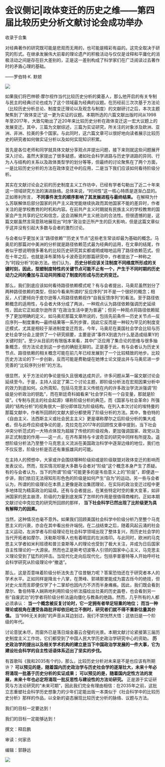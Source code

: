 # 会议侧记|政体变迁的历史之维——第四届比较历史分析文献讨论会成功举办


收录于合集

对经典著作的研究既可能是悲观而无用的，也可能是精彩有益的。这完全取决于研究的形式。在继承发展伟大前辈的理论遗产的积极活动与仅仅是诠释和平庸化的消极活动之间是存在巨大差别的，正是这一差别构成了科学家们在广泛阅读过去著作时的矛盾心理的基础。

  

——罗伯特·K. 默顿

  

![](/images/368/2.png)

  

  

  

如果我们将巴林顿·摩尔视作当代比较历史分析的奠基人，那么他开启的有关专制与民主的经典讨论也成为了这个领域最为经典的议题。在历经前三次次基于方法论（比较历史分析总论、制度变迁理论以及观念与制度）的文献研讨之后，本次主题聚焦到了“政体变迁”这一更为实证的议题。本期所选的六篇文献出版时间从1998年至2017年，大致勾勒出了近20年来比较历史分析在政体变迁这一宏大议题上的发展变迁。其中，三篇为文献综述，三篇为实证研究，所关注的对象涉及欧洲、亚洲、非洲、拉美的多个国家。与此同时，这六篇文章可以很好地向读者展示比较历史的研究者如何做实证分析以及如何实现知识积累。

  

首先是各位老师和同学就具体文献分享观点并提出问题，接下来则就这些问题展开深入讨论。虽然大家提出了很多疑惑，诸如社会科学进路与历史学进路的异同、行为人与结构的关系以及政体类型学的划分等等，但最终的讨论聚焦在了两个方面，一是比较历史分析的方法在政体变迁中的应用，二是当下我们应该如何看待阶级分析。

  

其实在文献讨论会之前的历史制度主义工作坊中，已经有学者勾勒出了近二十年来这一领域研究方法的演进脉络。总体来说，“时间性”这一核心特质是逐渐凸显的。正如蒂利所言，
**不同事件发生的顺序影响了其发展进程与最终结果。**
在解释为什么苏联解体后部分国家的共产主义政党能继续执政而其他国家不能的差异时，作者关注的是学校教育的时机和内容。在前共产主义时期就有民族主义的学校教育的国家会产生共享的记忆和信念，这会消解共产主义统治的合法性。但很遗憾的是，这篇文献虽然言简意赅地展现出“时序”政治变迁所产生的巨大影响，但是这篇文章似乎这并没有引起大多数与会者的激烈讨论。

  

与会者似乎更加关注“路径依赖”“历史关节点”这些老生常谈却最为基础的概念。马奥尼的那篇对中美洲的分析就是路径依赖范式最为经典的运用，在文章的结尾，作者似乎想说明很多著名的比较历史研究其实都或明或暗地运用了路径依赖范式。但在十年之后，也就是泽布莱特与卡波奇亚的那篇研究中，作者提出了一种称之为“时段分析”的新方法。他们认为，
**历史分析应该关注制度不同维度所形成的关键时刻，因此，型塑制度特性的关键节点可能不止有一个，产生于不同时期的历史动力之间的叠加与互动共同推动了制度的形成与历史的变迁。**

  

那么，我们到底应该如何看待路径依赖模式呢？有与会者提出，马奥尼虽然划分了两种路径依赖的类型，但如今看来所谓的“反应序列”并不是一个很好的概念；相反，人们更倾向于皮尔逊等人将路径依赖视作“自我反馈序列”的看法。至于路径依赖概念的适用性，与会者大体分成了两派，一种观点认为路径依赖强调历史延续性，因此它正如皮尔逊所言“在政治生活中更为普遍”；但另一种观点将路径依赖赋予了更加明确的定义，如马奥尼那篇文章所说的，包括先前条件—历史关节点—反应序列—制度重构—最终结果等一系列步骤，因此它反而是一种较为罕见的制度变迁模式，尤其是相较于渐进制度变迁而言。今年，马奥尼在美国社会学会比较与历史社会学分会上提供了一个研究纲要，主要是讲“事件X到底为什么是造成结果Y的关键时刻”。至少从目前的有限版本来看，其中广泛应用了集合论的思维与很多抽象概念，但方法论走到这一步也的确挺无聊的。正是基于此，有与会者认为历史关节点、路径依赖的相关概念可能在前几年已经发展到了一个比较精致的地步。比较历史方法论的下一步创新，反而可能是费勒缇在她博士论文提出并与马奥尼进一步完善的“比较序列分析”的方法。

  

很显然，关于方法论的争论是恒久且很难达成共识，许多问题从第一届文献讨论会延续至今。于是，主持人设定了第二个讨论主题，即阶级分析法在宏观因果分析中的效力到底如何。众所周知，包括马克思主义传统在内的许多政治学流派强调“阶级是分析政治的钥匙”，而在斯廷奇科姆看来“社会学只有一个自变量，那就是阶级”。《专制与民主的社会起源》堪称阶级分析的典范，而《国家与社会革命》所强调的“结构分析”的视角很大一部分即体现为阶级结构。在列入本次讨论的埃特曼的那篇文献中，作者所回顾的文献大部分都使用了阶级分析的方法。其中，鲁伯特的《自由主义、法西斯主义或社会民主主义》更是堪称摩尔之后阶级分析的集大成者。但与此呼应抑或争论的是，克拉克在2017年的回顾性文章中提到，当下社会冲突分析范式的一大特点体现为超越了传统的阶级视角，更加强调国家、政党以及非正式制度的作用——这一点，在齐布莱特与卡波奇亚的研究中同样有所提及。遥想阶级分析法乃至整个马克思主义流派在美国政治科学中逐渐边缘的地位，我们也不仅反思，阶级分析是否还有重振雄风的可能。

  

在主持人的预想中，大家或许会围绕哪种阶级抑或是阶级联盟对政体变迁的影响而发表议论。然而，现实情况却是大多数与会者对“阶级”这个概念本身产生了质疑。有的与会者认为，当下的所谓“阶级”可能更多的是韦伯意义上的“阶层”，即便退一步讲，我们依旧无法得知形形色色的阶级是如何产生“自为”的运动。另一些与会者认为，所谓的阶级理论在本质上更像是政治集团理论，在实际的政治变迁过程中更多地体现为精英政治的延续。还有与会者提出，在某些特定时空的重大变革，如非洲国家的民主崩溃，阶级的力量到底发挥了怎样的作用是很值得商榷的。正如本期文献讨论中克拉克的研究所回顾的那样，
**当下社会科学已然出现了比阶级更为具有解释力的因素。**

  

当然，这种情况也毫不意外。如果我们回顾美国社会科学中阶级分析乃至整个马克思主义的兴衰，亦会在其中看出些许端倪。在二战结束之后，随着风起云涌的社会主义运动，左派学者与阶级理论在社会科学领域出现了整体复兴，而历史社会学的当代开拓者如摩尔、沃勒斯坦等人也有着明显的左派烙印。与此同时，欧洲的马克思主义学者如米利班德和普兰查斯等人的理论也受到了极大关注，并成为日后国家自主性理论的一大源泉。然而也正是斯考切波等人引领的国家中心主义，马克思主义理论受到了猛烈的抨击。当现代化走向后现代化，包括李普塞特等人开始呼吁社会科学研究从阶级理论中“撤退”。

  

那么，这是否意味着阶级分析法失去了往昔魅力呢？答案恐怕还在于研究者本人的学术水平。正如同样是降龙十八掌，在萧峰、郭靖那里能成为震古烁今的绝技，但对史火龙而言即便仅学了十二掌却也因内力不济而半身瘫痪。因此，我们既会看到摩尔、鲁伯特等人娴熟地利用阶级分析法描绘出壮美的历史画卷，也会看到另一些“自废武功”的学者将阶级分析法逼向僵化与教条的绝路。然而，几乎所有的人都必须承认：
**当一个概念被反复讨论时，它一定拥有者举足轻重的地位；** **而当一种理论或视角在遭受各路批评却依旧屹立不倒时，研究者们就不得不重新估量其价值。**
当“996无关剥削”的声音从耳边划过，我们不禁恍然大悟：这依旧是一个阶级的年代。

  

讨论意犹未尽，而窗外已是落日熔金暮云合璧的光景。本期文献讨论紧接第三届历史制度主义工作坊，它们都受到了中国人民大学历史政治学研究中心的资助。
**历史政治学的提出以及相关学术机构的建立是当下中国政治学发展的一件大事，它为建设社会科学的自主性话语体系迈出了坚实的步伐。**

  

有首歌叫《我和2035有个约》，那么，比较历史分析对未来是不是也应该有所期许？
**可以预见的是，随着国内历史政治学与历史社会学的逐渐壮大，未来十年必将涌现一批基于历史分析的实证成果；**
**可以预见的是，随着国内定性方法的发展，未来十年也必定将涌现一批反思性与建设性的方法论研究。**
正是源于实证研究与方法论研究的“未来可期”，因此我们完全有理由相信：在2035年之前，这批立志重塑社会科学历史想象力的少年们定能出版一本类似于《社会科学中的比较历史分析》那样的作品，以全新的姿态展现比较历史分析的脉络、议题与方法。

  

我们的目标一定要达到！

我们的目标一定能够达到！  

  

撰文：释启鹏

审读：何家丞

编辑：郭静远

  

![](/images/368/3.jpeg)

  

